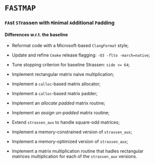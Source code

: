 # `FASTMAP`
### `FA`st `ST`rassen with `M`inimal `A`dditional `P`adding
#### Differences w.r.t. the baseline

- Reformat code with a Microsoft-based `ClangFormat` style;
- Update and refine `Cmake` release flagging: `-O3 -flto -march=native`;
- Tune stopping criterion for baseline Strassen: `side <= 64`;

- Implement rectangular matrix naive multiplication;
- Implement a `calloc`-based matrix allocator;
- Implement a `calloc`-based matrix padder;

- Implement an *allocate padded* matrix routine;
- Implement an *assign un-padded* matrix routine;

- Extend `strassen_aux` to handle square-odd matrices;

- Implement a memory-constrained version of `strassen_aux`;
- Implement a memory-optimized version of `strassen_aux`;

- Implement a matrix multiplication routine that hadles rectangular matrices multiplication for each of the `strassen_aux` versions.
